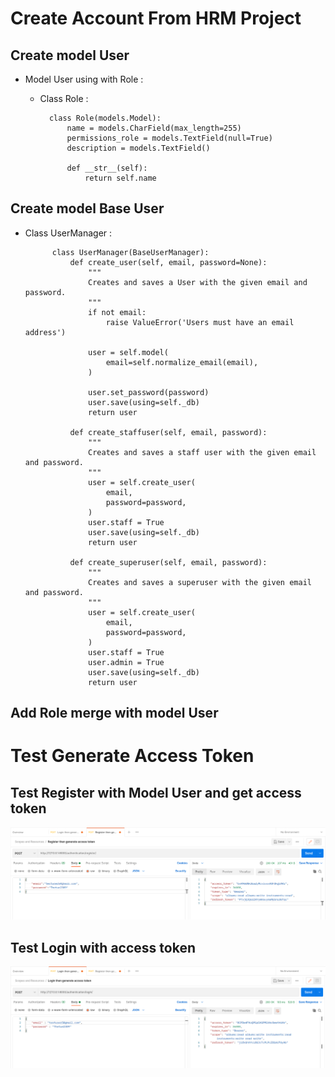 # Create Account From HRM Project

## Create model User 

- Model User using with Role : 
    - Class Role : 
    
            class Role(models.Model):
                name = models.CharField(max_length=255)
                permissions_role = models.TextField(null=True)
                description = models.TextField()
            
                def __str__(self):
                    return self.name
    
    
## Create model Base User 

- Class UserManager : 
      
            class UserManager(BaseUserManager):
                def create_user(self, email, password=None):
                    """
                    Creates and saves a User with the given email and password.
                    """
                    if not email:
                        raise ValueError('Users must have an email address')
            
                    user = self.model(
                        email=self.normalize_email(email),
                    )
            
                    user.set_password(password)
                    user.save(using=self._db)
                    return user
            
                def create_staffuser(self, email, password):
                    """
                    Creates and saves a staff user with the given email and password.
                    """
                    user = self.create_user(
                        email,
                        password=password,
                    )
                    user.staff = True
                    user.save(using=self._db)
                    return user
            
                def create_superuser(self, email, password):
                    """
                    Creates and saves a superuser with the given email and password.
                    """
                    user = self.create_user(
                        email,
                        password=password,
                    )
                    user.staff = True
                    user.admin = True
                    user.save(using=self._db)
                    return user

## Add Role merge with model User



# Test Generate Access Token  

## Test Register with Model User and get access token

![img_8.png](image/img_8.png)

## Test  Login with access token

![img_9.png](image/img_9.png)

